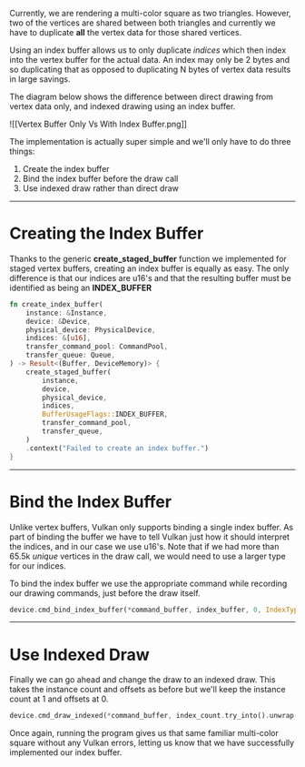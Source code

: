 Currently, we are rendering a multi-color square as two triangles. However, two of the vertices are shared between both triangles and currently we have to duplicate **all** the vertex data for those shared vertices.

Using an index buffer allows us to only duplicate *indices* which then index into the vertex buffer for the actual data. An index may only be 2 bytes and so duplicating that as opposed to duplicating N bytes of vertex data results in large savings.

The diagram below shows the difference between direct drawing from vertex data only, and indexed drawing using an index buffer.

![[Vertex Buffer Only Vs With Index Buffer.png]]

The implementation is actually super simple and we'll only have to do three things:
1. Create the index buffer
2. Bind the index buffer before the draw call
3. Use indexed draw rather than direct draw

---
# Creating the Index Buffer #

Thanks to the generic **create_staged_buffer** function we implemented for staged vertex buffers, creating an index buffer is equally as easy. The only difference is that our indices are u16's and that the resulting buffer must be identified as being an **INDEX_BUFFER**

```rust
fn create_index_buffer(
    instance: &Instance,
    device: &Device,
    physical_device: PhysicalDevice,
    indices: &[u16],
    transfer_command_pool: CommandPool,
    transfer_queue: Queue,
) -> Result<(Buffer, DeviceMemory)> {
    create_staged_buffer(
        instance,
        device,
        physical_device,
        indices,
        BufferUsageFlags::INDEX_BUFFER,
        transfer_command_pool,
        transfer_queue,
    )
    .context("Failed to create an index buffer.")
}
```

---
# Bind the Index Buffer #

Unlike vertex buffers, Vulkan only supports binding a single index buffer. As part of binding the buffer we have to tell Vulkan just how it should interpret the indices, and in our case we use u16's. Note that if we had more than 65.5k *unique* vertices in the draw call, we would need to use a larger type for our indices.

To bind the index buffer we use the appropriate command while recording our drawing commands, just before the draw itself.

```rust
device.cmd_bind_index_buffer(*command_buffer, index_buffer, 0, IndexType::UINT16);
```

---
# Use Indexed Draw #

Finally we can go ahead and change the draw to an indexed draw. This takes the instance count and offsets as before but we'll keep the instance count at 1 and offsets at 0.

```rust
device.cmd_draw_indexed(*command_buffer, index_count.try_into().unwrap(), 1, 0, 0, 0);
```

Once again, running the program gives us that same familiar multi-color square without any Vulkan errors, letting us know that we have successfully implemented our index buffer.